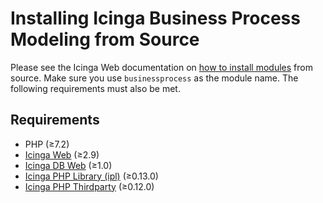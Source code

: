 # Installing Icinga Business Process Modeling from Source

Please see the Icinga Web documentation on
[how to install modules](https://icinga.com/docs/icinga-web/latest/doc/08-Modules/#installation) from source.
Make sure you use `businessprocess` as the module name. The following requirements must also be met.

## Requirements

* PHP (≥7.2)
* [Icinga Web](https://github.com/Icinga/icingaweb2) (≥2.9)
* [Icinga DB Web](https://github.com/Icinga/icingadb-web) (≥1.0)
* [Icinga PHP Library (ipl)](https://github.com/Icinga/icinga-php-library) (≥0.13.0)
* [Icinga PHP Thirdparty](https://github.com/Icinga/icinga-php-thirdparty) (≥0.12.0)

<!-- {% include "02-Installation.md" %} -->
